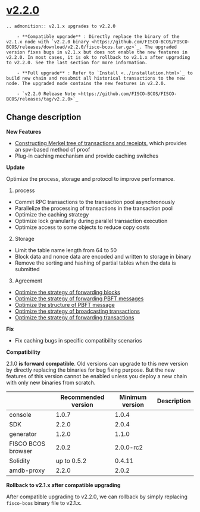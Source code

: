# [v2.2.0](https://github.com/FISCO-BCOS/FISCO-BCOS/releases/tag/v2.2.0)

```eval_rst
.. admonition:: v2.1.x upgrades to v2.2.0

    - **Compatible upgrade** : Directly replace the binary of the v2.1.x node with `v2.2.0 binary <https://github.com/FISCO-BCOS/FISCO-BCOS/releases/download/v2.2.0/fisco-bcos.tar.gz>`_. The upgraded version fixes bugs in v2.1.x but does not enable the new features in v2.2.0. In most cases, it is ok to rollback to v2.1.x after upgrading to v2.2.0. See the last section for more information.

    - **Full upgrade** : Refer to `Install <../installation.html>`_ to build new chain and resubmit all historical transactions to the new node. The upgraded node contains the new features in v2.2.0.

    - `v2.2.0 Release Note <https://github.com/FISCO-BCOS/FISCO-BCOS/releases/tag/v2.2.0>`_
```

## Change description

**New Features**

- [Constructing Merkel tree of transactions and receipts](https://fisco-bcos-documentation.readthedocs.io/zh_CN/release-2.2.0/docs/design/merkle_proof.html), which provides an spv-based method of proof
- Plug-in caching mechanism and provide caching switches

**Update**

Optimize the process, storage and protocol to improve performance.

1. process
- Commit RPC transactions to the transaction pool asynchronously
- Parallelize the processing of transactions in the transaction pool
- Optimize the caching strategy
- Optimize lock granularity during parallel transaction execution
- Optimize access to some objects to reduce copy costs
2. Storage
- Limit the table name length from 64 to 50
- Block data and nonce data are encoded and written to storage in binary
- Remove the sorting and hashing of partial tables when the data is submitted
3. Agreement
- [Optimize the strategy of forwarding blocks](https://fisco-bcos-documentation.readthedocs.io/zh_CN/release-2.2.0/docs/design/sync/sync_block_optimize.html#id1)
- [Optimize the strategy of  forwarding PBFT messages](https://fisco-bcos-documentation.readthedocs.io/zh_CN/release-2.2.0/docs/design/consensus/pbft_optimize.html#id1)
- [Optimize the structure of PBFT message](https://fisco-bcos-documentation.readthedocs.io/zh_CN/release-2.2.0/docs/design/consensus/pbft_optimize.html#prepare)
- [Optimize the strategy of broadcasting transactions](https://fisco-bcos-documentation.readthedocs.io/zh_CN/release-2.2.0/docs/design/sync/sync_trans_optimize.html#id2)
- [Optimize the strategy of forwarding transactions](https://fisco-bcos-documentation.readthedocs.io/zh_CN/release-2.2.0/docs/design/sync/sync_trans_optimize.html#id3)

**Fix**

- Fix caching bugs in specific compatibility scenarios

**Compatibility**

2.1.0 **is forward compatible**. Old versions can upgrade to this new version by directly replacing the binaries for bug fixing purpose. But the new features of this version cannot be enabled unless you deploy a new chain with only new binaries from scratch.

|                    | Recommended version | Minimum version | Description |
| ------------------ | ------------------- | --------------- | ----------- |
| console            | 1.0.7               | 1.0.4           |             |
| SDK                | 2.2.0               | 2.0.4           |             |
| generator          | 1.2.0               | 1.1.0           |             |
| FISCO BCOS browser | 2.0.2               | 2.0.0-rc2       |             |
| Solidity           | up to 0.5.2         | 0.4.11          |             |
| amdb-proxy         | 2.2.0               | 2.0.2           |             |

**Rollback to v2.1.x after compatible upgrading**

After compatible upgrading to v2.2.0, we can rollback by simply replacing `fisco-bcos` binary file to v2.1.x. 
